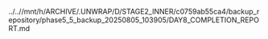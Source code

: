 ../..//mnt/h/ARCHIVE/.UNWRAP/D/STAGE2_INNER/c0759ab55ca4/backup_repository/phase5_5_backup_20250805_103905/DAY8_COMPLETION_REPORT.md